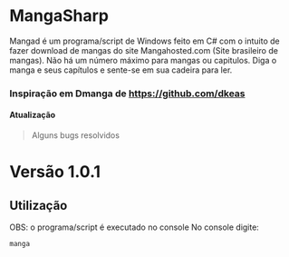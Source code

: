 # MangaSharp

Mangad é um programa/script de Windows feito em C# com o intuito de fazer download de mangas do site Mangahosted.com (Site brasileiro de mangas). Não há um número máximo para mangas ou capitulos. Diga o manga e seus capítulos e sente-se em sua cadeira para ler.

### Inspiração em Dmanga de https://github.com/dkeas
#### Atualização

> Alguns bugs resolvidos

# Versão 1.0.1

## Utilização

OBS: o programa/script é executado no console
No console digite:

`manga`

